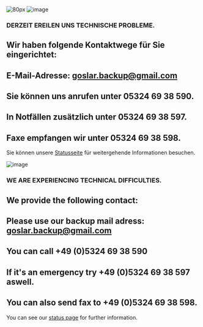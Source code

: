 ![80px](https://user-images.githubusercontent.com/88624783/144947426-938572be-4728-4f96-9aef-e0cdf3c770b0.png)
![image](https://user-images.githubusercontent.com/88624783/144945557-367a9b1f-9223-4be2-9be7-07ebfbaa2722.png)
### DERZEIT EREILEN UNS TECHNISCHE PROBLEME.
## Wir haben folgende Kontaktwege für Sie eingerichtet:
## E-Mail-Adresse: goslar.backup@gmail.com
## Sie können uns anrufen unter 05324 69 38 590.
## In Notfällen zusätzlich unter 05324 69 38 597.
## Faxe empfangen wir unter 05324 69 38 598.
Sie können unsere [Statusseite](https://meteorinfo.github.io/isitdown/) für weitergehende Informationen besuchen.

![image](https://user-images.githubusercontent.com/88624783/144945507-dc22409a-083f-4f30-9ae0-7ecd0a6bf7f0.png)
### WE ARE EXPERIENCING TECHNICAL DIFFICULTIES.
## We provide the following contact:
## Please use our backup mail adress: goslar.backup@gmail.com
## You can call +49 (0)5324 69 38 590
## If it's an emergency try +49 (0)5324 69 38 597 aswell.
## You can also send fax to +49 (0)5324 69 38 598.
You can see our [status page](https://pages.github.com/) for further information.
